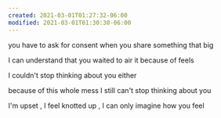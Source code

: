```yaml
---
created: 2021-03-01T01:27:32-06:00
modified: 2021-03-01T01:30:30-06:00
---
```


you have to ask for consent when you share something that big

I can understand that you waited to air it because of feels

I couldn't stop thinking about you either

because of this whole mess I still can't stop thinking about you

I'm upset , I feel knotted up , 
I can only imagine how you feel